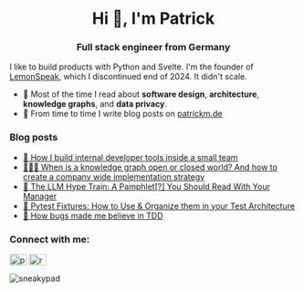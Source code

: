 <h1 align="center">Hi 👋, I'm Patrick</h1>
<h3 align="center">Full stack engineer from Germany</h3>

I like to build products with Python and Svelte. I'm the founder of [LemonSpeak](https://lemonspeak.com), which I discontinued end of 2024. It didn't scale.


- 🌱 Most of the time I read about **software design**, **architecture**, **knowledge graphs**, and **data privacy**.
- 📝 From time to time I write blog posts on [patrickm.de](https://patrickm.de)

### Blog posts
<!-- BLOG-POST-LIST:START -->
 - [🍋 How I build internal developer tools inside a small team](https://patrickm.de/building-internal-dev-tools/)
 - [🏄🏼‍♂️ When is a knowledge graph open or closed world? And how to create a company wide implementation strategy](https://patrickm.de/knowledge-graph-open-or-closed-world/)
 - [💫 The LLM Hype Train: A Pamphlet[?] You Should Read With Your Manager](https://patrickm.de/llm-hypetrain-pamphlet/)
 - [🌊 Pytest Fixtures: How to Use &amp; Organize them in your Test Architecture](https://patrickm.de/pytest-fixtures-how-to-use-organize-them-in-your-test-architecture/)
 - [🚀 How bugs made me believe in TDD](https://patrickm.de/why-tdd/)<!-- BLOG-POST-LIST:END -->

<h3 align="left">Connect with me:</h3>
<p align="left">
<a href="https://twitter.com/paer06" target="blank"><img align="center" src="https://raw.githubusercontent.com/rahuldkjain/github-profile-readme-generator/master/src/images/icons/Social/twitter.svg" alt="paer06" height="20" width="30" /></a>
<a href="https://patrickm.de/rss/" target="blank"><img align="center" src="https://raw.githubusercontent.com/rahuldkjain/github-profile-readme-generator/master/src/images/icons/Social/rss.svg" alt="rssfeed" height="20" width="30" /></a>
</p>


<p><img align="center" src="https://github-readme-stats.vercel.app/api/top-langs?username=sneakypad&show_icons=true&locale=en&layout=compact" alt="sneakypad" /></p>
